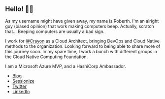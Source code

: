 ## Hello! 👨‍💻

As my username might have given away, my name is Roberth. I'm an alright guy (biased opinion) that work making computers beep. Actually, scratch that... Beeping computers are usually a bad sign.

I work for [@Crayon](https://github.com/crayon) as a Cloud Architect, bringing DevOps and Cloud Native methods to the organization. Looking forward to being able to share more of this journey soon. In my spare time, I work a bunch with different groups in the Cloud Native Computing Foundation.

I am a Microsoft Azure MVP, and a HashiCorp Ambassador.

* [Blog](https://robstr.dev)
* [Sessionize](https://sessionize.com/roberth-strand)
* [Twitter](https://twitter.com/roberthtweets)
* [LinkedIn](https://linkedin.com/in/roberthstrand)
